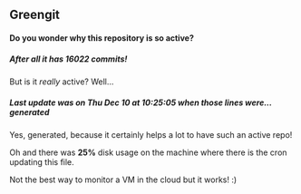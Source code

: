 ## Greengit

#### Do you wonder why this repository is so active?

##### After all it has 16022 commits!

But is it *really* active? Well...

##### Last update was on Thu Dec 10 at 10:25:05 when those lines were... generated

Yes, generated, because it certainly helps a lot to have such an active repo!

Oh and there was **25%** disk usage on the machine
where there is the cron updating this file.

Not the best way to monitor a VM in the cloud but it works! :)
